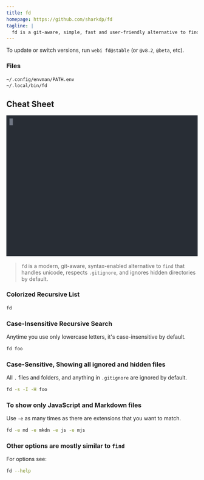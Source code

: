 ```yaml
---
title: fd
homepage: https://github.com/sharkdp/fd
tagline: |
  fd is a git-aware, simple, fast and user-friendly alternative to find.
---
```


To update or switch versions, run `webi fd@stable` (or `@v8.2`, `@beta`, etc).

### Files

```text
~/.config/envman/PATH.env
~/.local/bin/fd
```

## Cheat Sheet

![](https://github.com/sharkdp/fd/raw/master/doc/screencast.svg?sanitize=true)

> `fd` is a modern, git-aware, syntax-enabled alternative to `find` that handles
> unicode, respects `.gitignore`, and ignores hidden directories by default.

### Colorized Recursive List

```sh
fd
```

### Case-Insensitive Recursive Search

Anytime you use only lowercase letters, it's case-insensitive by default.

```sh
fd foo
```

### Case-Sensitive, Showing all ignored and hidden files

All `.` files and folders, and anything in `.gitignore` are ignored by default.

```sh
fd -s -I -H foo
```

### To show only JavaScript and Markdown files

Use `-e` as many times as there are extensions that you want to match.

```sh
fd -e md -e mkdn -e js -e mjs
```

### Other options are mostly similar to `find`

For options see:

```sh
fd --help
```
